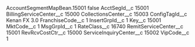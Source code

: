<?xml version="1.0" encoding="UTF-8"?>
<CustomMetadata xmlns="http://soap.sforce.com/2006/04/metadata" xmlns:xsi="http://www.w3.org/2001/XMLSchema-instance" xmlns:xsd="http://www.w3.org/2001/XMLSchema">
    <label>AccountSegmentMapBean.15001</label>
    <protected>false</protected>
    <values>
        <field>AcctSegId__c</field>
        <value xsi:type="xsd:string">15001</value>
    </values>
    <values>
        <field>BillingServiceCenter__c</field>
        <value xsi:type="xsd:string">15000</value>
    </values>
    <values>
        <field>CollectionsCenter__c</field>
        <value xsi:type="xsd:string">15003</value>
    </values>
    <values>
        <field>ConfigTagId__c</field>
        <value xsi:type="xsd:string">Kenan FX 3.0</value>
    </values>
    <values>
        <field>FranchiseCode__c</field>
        <value xsi:type="xsd:string">1</value>
    </values>
    <values>
        <field>InsertGrpId__c</field>
        <value xsi:type="xsd:string">1</value>
    </values>
    <values>
        <field>Key__c</field>
        <value xsi:type="xsd:string">15001</value>
    </values>
    <values>
        <field>MktCode__c</field>
        <value xsi:type="xsd:string">1</value>
    </values>
    <values>
        <field>MsgGrpId__c</field>
        <value xsi:type="xsd:string">1</value>
    </values>
    <values>
        <field>RateClass__c</field>
        <value xsi:type="xsd:string">16740</value>
    </values>
    <values>
        <field>RemitServiceCenter__c</field>
        <value xsi:type="xsd:string">15001</value>
    </values>
    <values>
        <field>RevRcvCostCtr__c</field>
        <value xsi:type="xsd:string">15000</value>
    </values>
    <values>
        <field>ServiceInquiryCenter__c</field>
        <value xsi:type="xsd:string">15002</value>
    </values>
    <values>
        <field>VipCode__c</field>
        <value xsi:type="xsd:string">1</value>
    </values>
</CustomMetadata>

